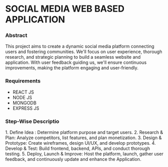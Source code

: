 <h1>SOCIAL MEDIA WEB BASED APPLICATION</h1>

<h3>Abstract</h3>
<p>This project aims to create a dynamic social media platform connecting users and fostering communities. We'll focus on user experience, thorough research, and strategic planning to build a seamless website and application. With user feedback guiding us, we'll ensure continuous improvements, making the platform engaging and user-friendly.
 </p>

<h3>Requirements</h3>
<ul>
	<li>REACT JS</li>
	<li>NODE JS</li>
	<li>MONGODB</li>
	<li>EXPRESS JS</li>
</ul>

<h3>Step-Wise Descriptio</h3>
1. Define Idea : Determine platform purpose and target users.
2. Research & Plan: Analyze competitors, list features, and plan monetization.
3. Design & Prototype: Create wireframes, design UI/UX, and develop prototypes.
4. Develop & Test: Build frontend, backend, APIs, and conduct thorough testing.
5. Deploy, Launch & Improve: Host the platform, launch, gather user feedback, and continuously update and enhance the Application.   



